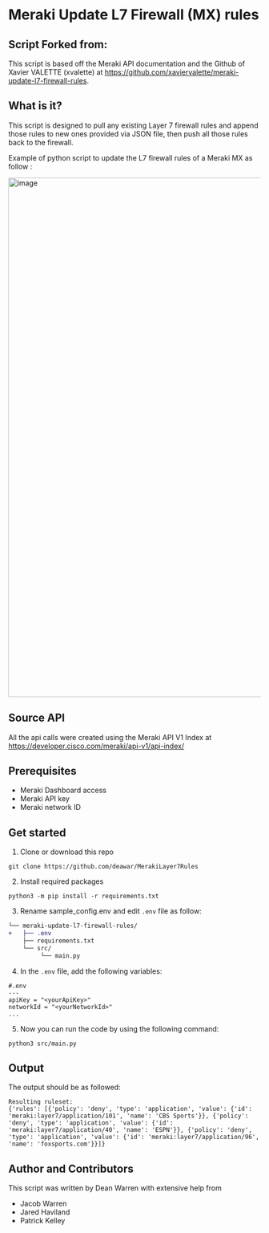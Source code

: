# Meraki Update L7 Firewall (MX) rules

## Script Forked from:
This script is based off the Meraki API documentation and the Github of Xavier VALETTE (xvalette)
at https://github.com/xaviervalette/meraki-update-l7-firewall-rules.

## What is it?
This script is designed to pull any existing Layer 7 firewall rules and append those rules to new ones provided via JSON file, then push all those rules back to the firewall.

Example of python script to update the L7 firewall rules of a Meraki MX as follow :

<img width="1035" alt="image" src="https://user-images.githubusercontent.com/28600326/225572877-8f3d26bc-fc8b-4a5f-b449-207677317f8e.png">

## Source API
All the api calls were created using the Meraki API V1 Index at https://developer.cisco.com/meraki/api-v1/api-index/

## Prerequisites
- Meraki Dashboard access
- Meraki API key
- Meraki network ID

## Get started
1. Clone or download this repo
```console
git clone https://github.com/deawar/MerakiLayer7Rules
```
2. Install required packages
```console
python3 -m pip install -r requirements.txt
```
3. Rename sample_config.env and edit ```.env``` file as follow:
```diff
└── meraki-update-l7-firewall-rules/
+   ├── .env
    ├── requirements.txt
    └── src/
         └── main.py  
```
4. In the ```.env``` file, add the following variables:
```environment
#.env
---
apiKey = "<yourApiKey>"
networkId = "<yourNetworkId>"
...

```

5. Now you can run the code by using the following command:
```console
python3 src/main.py
```

## Output
The output should be as followed:
```console
Resulting ruleset:
{'rules': [{'policy': 'deny', 'type': 'application', 'value': {'id': 'meraki:layer7/application/101', 'name': 'CBS Sports'}}, {'policy': 'deny', 'type': 'application', 'value': {'id': 'meraki:layer7/application/40', 'name': 'ESPN'}}, {'policy': 'deny', 'type': 'application', 'value': {'id': 'meraki:layer7/application/96', 'name': 'foxsports.com'}}]}
```

## Author and Contributors
This script was written by Dean Warren with extensive help from 
- Jacob Warren
- Jared Haviland
- Patrick Kelley



